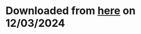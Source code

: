 # Downloaded from [here](https://learn.microsoft.com/en-us/windows/client-management/mdm/configuration-service-provider-ddf) on 12/03/2024